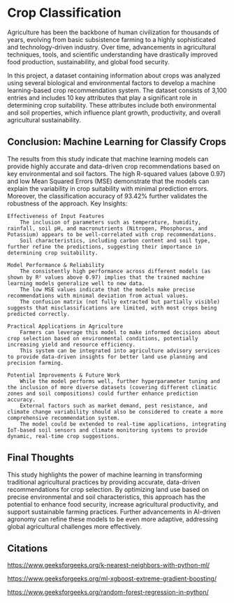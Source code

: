 # Crop Classification

Agriculture has been the backbone of human civilization for thousands of years, evolving from basic subsistence farming to a highly sophisticated and technology-driven industry. Over time, advancements in agricultural techniques, tools, and scientific understanding have drastically improved food production, sustainability, and global food security.

In this project, a dataset containing information about crops was analyzed using several biological and environmental factors to develop a machine learning-based crop recommendation system. The dataset consists of 3,100 entries and includes 10 key attributes that play a significant role in determining crop suitability. These attributes include both environmental and soil properties, which influence plant growth, productivity, and overall agricultural sustainability.

## Conclusion: Machine Learning for Classify Crops

The results from this study indicate that machine learning models can provide highly accurate and data-driven crop recommendations based on key environmental and soil factors. The high R-squared values (above 0.97) and low Mean Squared Errors (MSE) demonstrate that the models can explain the variability in crop suitability with minimal prediction errors. Moreover, the classification accuracy of 93.42% further validates the robustness of the approach.
Key Insights:

    Effectiveness of Input Features
        The inclusion of parameters such as temperature, humidity, rainfall, soil pH, and macronutrients (Nitrogen, Phosphorus, and Potassium) appears to be well-correlated with crop recommendations.
        Soil characteristics, including carbon content and soil type, further refine the predictions, suggesting their importance in determining crop suitability.

    Model Performance & Reliability
        The consistently high performance across different models (as shown by R² values above 0.97) implies that the trained machine learning models generalize well to new data.
        The low MSE values indicate that the models make precise recommendations with minimal deviation from actual values.
        The confusion matrix (not fully extracted but partially visible) suggests that misclassifications are limited, with most crops being predicted correctly.

    Practical Applications in Agriculture
        Farmers can leverage this model to make informed decisions about crop selection based on environmental conditions, potentially increasing yield and resource efficiency.
        This system can be integrated into agriculture advisory services to provide data-driven insights for better land use planning and precision farming.

    Potential Improvements & Future Work
        While the model performs well, further hyperparameter tuning and the inclusion of more diverse datasets (covering different climatic zones and soil compositions) could further enhance prediction accuracy.
        External factors such as market demand, pest resistance, and climate change variability should also be considered to create a more comprehensive recommendation system.
        The model could be extended to real-time applications, integrating IoT-based soil sensors and climate monitoring systems to provide dynamic, real-time crop suggestions.

## Final Thoughts

This study highlights the power of machine learning in transforming traditional agricultural practices by providing accurate, data-driven recommendations for crop selection. By optimizing land use based on precise environmental and soil characteristics, this approach has the potential to enhance food security, increase agricultural productivity, and support sustainable farming practices. Further advancements in AI-driven agronomy can refine these models to be even more adaptive, addressing global agricultural challenges more effectively.

## Citations
https://www.geeksforgeeks.org/k-nearest-neighbors-with-python-ml/

https://www.geeksforgeeks.org/ml-xgboost-extreme-gradient-boosting/

https://www.geeksforgeeks.org/random-forest-regression-in-python/
